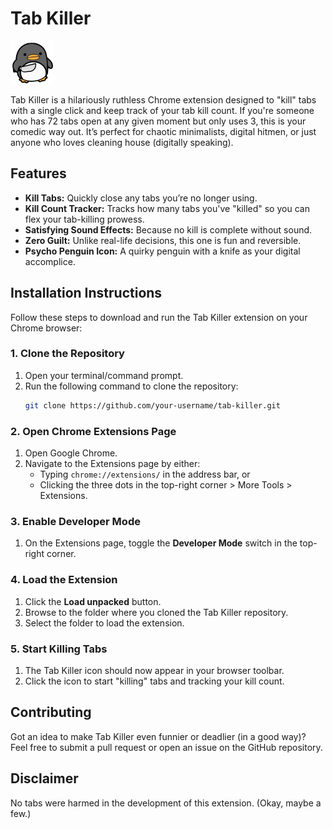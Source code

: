 # Tab Killer 

![Tab Killer Icon](https://github.com/BorneLabs/Tab-Killer-ChromeExtension/blob/main/icon.png)

Tab Killer is a hilariously ruthless Chrome extension designed to "kill" tabs with a single click and keep track of your tab kill count. If you're someone who has 72 tabs open at any given moment but only uses 3, this is your comedic way out. It’s perfect for chaotic minimalists, digital hitmen, or just anyone who loves cleaning house (digitally speaking).

## Features
- **Kill Tabs:** Quickly close any tabs you’re no longer using.
- **Kill Count Tracker:** Tracks how many tabs you've "killed" so you can flex your tab-killing prowess.
- **Satisfying Sound Effects:** Because no kill is complete without sound.
- **Zero Guilt:** Unlike real-life decisions, this one is fun and reversible.
- **Psycho Penguin Icon:** A quirky penguin with a knife as your digital accomplice.

## Installation Instructions

Follow these steps to download and run the Tab Killer extension on your Chrome browser:

### 1. Clone the Repository
1. Open your terminal/command prompt.
2. Run the following command to clone the repository:
   ```bash
   git clone https://github.com/your-username/tab-killer.git
   ```

### 2. Open Chrome Extensions Page
1. Open Google Chrome.
2. Navigate to the Extensions page by either:
   - Typing `chrome://extensions/` in the address bar, or
   - Clicking the three dots in the top-right corner > More Tools > Extensions.

### 3. Enable Developer Mode
1. On the Extensions page, toggle the **Developer Mode** switch in the top-right corner.

### 4. Load the Extension
1. Click the **Load unpacked** button.
2. Browse to the folder where you cloned the Tab Killer repository.
3. Select the folder to load the extension.

### 5. Start Killing Tabs
1. The Tab Killer icon should now appear in your browser toolbar.
2. Click the icon to start "killing" tabs and tracking your kill count.

## Contributing
Got an idea to make Tab Killer even funnier or deadlier (in a good way)? Feel free to submit a pull request or open an issue on the GitHub repository.

## Disclaimer
No tabs were harmed in the development of this extension. (Okay, maybe a few.)

